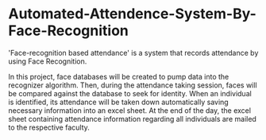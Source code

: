 # Automated-Attendence-System-By-Face-Recognition
'Face-recognition based attendance' is a system that records attendance by using Face Recognition.

In this project, face databases
will be created to pump data into the recognizer algorithm. Then, during the attendance
taking session, faces will be compared against the database to seek for identity. When an
individual is identified, its attendance will be taken down automatically saving necessary
information into an excel sheet. At the end of the day, the excel sheet containing attendance
information regarding all individuals are mailed to the respective faculty.



